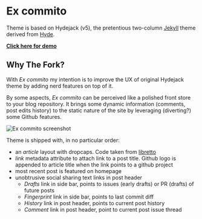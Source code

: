 # Ex commito

Theme is based on Hydejack (v5), the pretentious two-column [Jekyll](http://jekyllrb.com) theme derived from [Hyde](http://hyde.getpoole.com).

**[Click here for demo](http://kray.me)**

## Why The Fork?

With *Ex commito* my intention is to improve the UX of original Hydejack theme by adding nerd features on top of it.  

By some aspects, *Ex commito* can be perceived like a polished front store to your blog repository. It brings some dynamic information (comments, post edits history) to the static nature of the site by leveraging (diverting?) some Github features. 

![Ex commito screenshot](https://raw.githubusercontent.com/Kraymer/bulkdata/master/kraymer.github.com/screenshot.png)

Theme is shipped with, in no particular order:

- an *article* layout with dropcaps. Code taken from [libretto](https://github.com/ferrolho/jekyll-theme-libretto)
- *link* metadata attribute to attach link to a post title. Github logo is appended to article title when the link points to a github project
- most recent post is featured on homepage
- unobtrusive social sharing text links in post header
  - *Drafts* link in side bar, points to issues (early drafts) or PR (drafts) of future posts
  - *Fingerprint* link in side bar, points to last commit diff
  - *History* link in post header, points to current post history
  - *Comment* link in post header, point to current post issue thread



